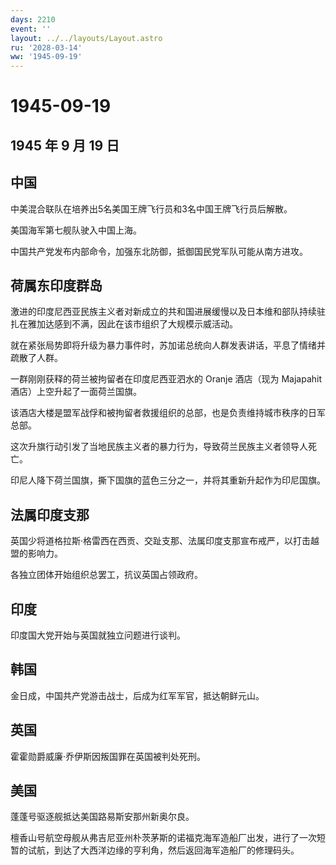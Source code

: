 ```yaml
---
days: 2210
event: ''
layout: ../../layouts/Layout.astro
ru: '2028-03-14'
ww: '1945-09-19'
---
```


# 1945-09-19

## 1945 年 9 月 19 日

## 中国

中美混合联队在培养出5名美国王牌飞行员和3名中国王牌飞行员后解散。

美国海军第七舰队驶入中国上海。

中国共产党发布内部命令，加强东北防御，抵御国民党军队可能从南方进攻。

## 荷属东印度群岛

激进的印度尼西亚民族主义者对新成立的共和国进展缓慢以及日本维和部队持续驻扎在雅加达感到不满，因此在该市组织了大规模示威活动。

就在紧张局势即将升级为暴力事件时，苏加诺总统向人群发表讲话，平息了情绪并疏散了人群。

一群刚刚获释的荷兰被拘留者在印度尼西亚泗水的 Oranje 酒店（现为 Majapahit
酒店）上空升起了一面荷兰国旗。

该酒店大楼是盟军战俘和被拘留者救援组织的总部，也是负责维持城市秩序的日军总部。

这次升旗行动引发了当地民族主义者的暴力行为，导致荷兰民族主义者领导人死亡。

印尼人降下荷兰国旗，撕下国旗的蓝色三分之一，并将其重新升起作为印尼国旗。

## 法属印度支那

英国少将道格拉斯·格雷西在西贡、交趾支那、法属印度支那宣布戒严，以打击越盟的影响力。

各独立团体开始组织总罢工，抗议英国占领政府。

## 印度

印度国大党开始与英国就独立问题进行谈判。

## 韩国

金日成，中国共产党游击战士，后成为红军军官，抵达朝鲜元山。

## 英国

霍霍勋爵威廉·乔伊斯因叛国罪在英国被判处死刑。

## 美国

蓬蓬号驱逐舰抵达美国路易斯安那州新奥尔良。

檀香山号航空母舰从弗吉尼亚州朴茨茅斯的诺福克海军造船厂出发，进行了一次短暂的试航，到达了大西洋边缘的亨利角，然后返回海军造船厂的修理码头。